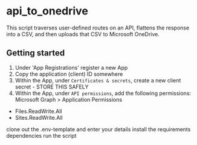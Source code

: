 # api_to_onedrive

This script traverses user-defined routes on an API, flattens the response into a CSV, and then uploads that CSV to Microsoft OneDrive.

## Getting started

1. Under 'App Registrations' register a new App
2. Copy the application (client) ID somewhere
3. Within the App, under `Certificates & secrets`, create a new client secret - STORE THIS SAFELY
4. Within the App, under `API permissions`, add the following permissions:
Microsoft Graph > Application Permissions
- Files.ReadWrite.All
- Sites.ReadWrite.All

clone out the .env-template and enter your details
install the requirements dependencies
run the script